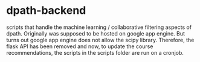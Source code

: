 # dpath-backend

scripts that handle the  machine learning / collaborative filtering aspects of dpath. Originally was supposed to be hosted on google app engine. But turns out google app engine does not allow the scipy library. Therefore, the flask API has been removed and now, to update the course recommendations, the scripts in the scripts folder are run on a cronjob.

